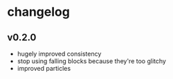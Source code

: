 # changelog

## v0.2.0

- hugely improved consistency
- stop using falling blocks because they're too glitchy
- improved particles

